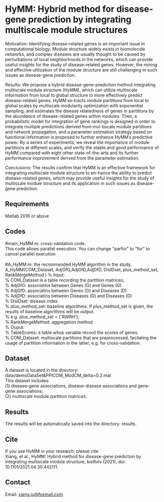 # HyMM: Hybrid method for disease-gene prediction by integrating multiscale module structures

Motivation: Identifying disease-related genes is an important issue in computational biology. Module structure widely exists in biomolecule networks, and complex diseases are usually thought to be caused by perturbations of local neighborhoods in the networks, which can provide useful insights for the study of disease-related genes. However, the mining and effective utilization of the module structure are still challenging in such issues as disease-gene prediction.  

Results: We propose a hybrid disease-gene-prediction method integrating multiscale module structure (HyMM), which can utilize multiscale information from local to global structure to more effectively predict disease-related genes. HyMM ex-tracts module partitions from local to global scales by multiscale modularity optimization with exponential sampling, and estimates the disease relatedness of genes in partitions by the abundance of disease-related genes within modules. Then, a probabilistic model for integration of gene rankings is designed in order to integrate multiple predictions derived from mul-tiscale module partitions and network propagation, and a parameter estimation strategy based on functional information is proposed to further enhance HyMM’s predictive power. By a series of experiments, we reveal the importance of module partitions at different scales, and verify the stable and good performance of HyMM compared with eight other state-of-the-arts and its further performance improvement derived from the parameter estimation. 

Conclusions: The results confirm that HyMM is an effective framework for integrating multiscale module structure to en-hance the ability to predict disease-related genes, which may provide useful insights for the study of multiscale module structure and its application in such issues as disease-gene prediction. 


## Requirements
Matlab 2016 or above   


## Codes 
#main_HyMM.m: cross-validation code.  <br>
This code allows parallel execution. You can change "parfor" to "for" to cancel parallel execution  <br>
 <br>
#A_HyMM.m: the recommended HyMM algorithm in the study. <br>
A_HyMM(COM_Dataset, AdjGfG,AdjGfD,AdjDfD, DisIDset, plus_method_set, RankMergeMethod  )
% Input:  <br>
% COM_Dataset is a table recording the partition matrices; <br>
% AdjGfG: associatins between Genes (G) and Genes (G)   <br>
% AdjGfD: associatins between Genes (G) and Diseases (D)  <br>
% AdjDfD: associatins between Diseases (D) and Diseases (D)  <br>
% DisIDset: disease index  <br>
% plus_method_set: baseline algorithms. If plus_method_set is given, the results of baseline algorithms will be output.   <br>
% e.g. plus_method_set = {'RWRH'};  <br>
% RankMergeMethod: aggregation method <br>
% Ouput: <br>
% TableScores: a table whos variable record the scores of genes. <br>
% COM_Dataset: multiscale partitions that are preprocessed, facilating the usage of partition information in the latter, e.g. for cross-validation.  <br>


## Dataset
A dataset is located in the directory: data/demoDataSet&PPICOM_ModCM_delta=0.2.mat<br>
This dataset includes: <br>
(1) disease-gene associations, disease-disease associations and gene-gene associations;  <br>
(2) multiscale module partition matrices. <br>


## Results 
The results will be automatically saved into the directory: results.  

## Cite
If you use HyMM in your research, please cite: <br>
Xiang, et al., HyMM: Hybrid method for disease-gene prediction by integrating multiscale module structure, bioRxiv (2021), doi: 10.1101/2021.04.30.442111.


## Contact<br>
Email: xiang.ju@foxmail.com 


 
